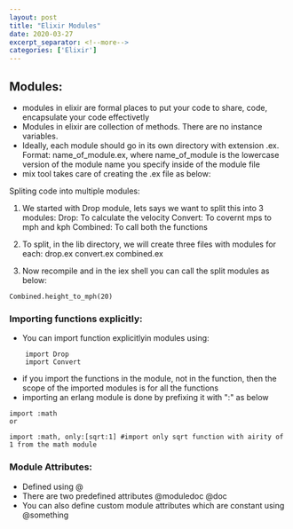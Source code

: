 ```yaml
---
layout: post
title: "Elixir Modules"
date: 2020-03-27
excerpt_separator: <!--more-->
categories: ['Elixir']
---
```



## Modules:
- modules in elixir are formal places to put your code to share, code, encapsulate your code effectivetly
- Modules in elixir are collection of methods. There are no instance variables.
- Ideally, each module should go in its own directory with extension .ex. Format: name_of_module.ex, where name_of_module is the lowercase version of the module name you specify inside of the module file
- mix tool takes care of creating the .ex file as below:


Spliting code into multiple modules:
1. We started with Drop module, lets says we want to split this into 3 modules: 
    Drop: To calculate the velocity
    Convert: To covernt mps to mph and kph
    Combined: To call both the functions

2. To split, in the lib directory, we will create three files with modules for each:
    drop.ex
    convert.ex
    combined.ex
3. Now recompile and in the iex shell you can call the split modules as below:

```
Combined.height_to_mph(20)
```



### Importing functions explicitly:
- You can import function explicitlyin modules using:
```
    import Drop
    import Convert
```
- if you import the functions in the module, not in the function, then the scope of the imported modules is for all the functions
- importing an erlang module is done by prefixing it with ":" as below
```
import :math
or

import :math, only:[sqrt:1] #import only sqrt function with airity of 1 from the math module
```

### Module Attributes:
- Defined using @ 
- There are two predefined attributes @moduledoc @doc
- You can also define custom module attributes which are constant using @something
